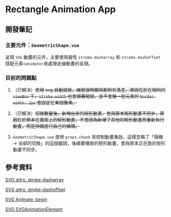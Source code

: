 # Rectangle Animation App

## 開發筆記

### 主要元件：`GeometricShape.vue`

呈現 `SVG` 動畫的元件，主要使用屬性 `stroke-dasharray` 和 `stroke-dashoffset` 搭配元素`<animate>`來處理走線動畫的呈現。

### 目前的問題點

1. （已解決）~~使用 svg 自動縮放，線框很明顯與範例有落差，原因在於在相同的 `viewBox` 下，`stroke-width` 也會跟著縮放，並不會像一般元素的 `border-width: 2px` 會固定在某個像素。~~

2. （已解決）~~切換數量後，新增出來的矩形動畫，會與原本矩形動畫不同步，原因在於原本在畫面上的矩形動畫，不會因為新增了其他的矩形動畫而重新執行動畫，而是持續進行自己的循環。~~

3. `GeometricShape.vue` 使用 `props.chunk` 來控制動畫重啟，這樣忽略了「隨機 → 全部的切換」的這個變因，後續要播放的矩形動畫，會與原本正在跑的矩形動畫不同步。

## 參考資料

[SVG attrs: stroke-dasharray](https://developer.mozilla.org/en-US/docs/Web/SVG/Attribute/stroke-dasharray)

[SVG attrs: stroke-dashoffset](https://developer.mozilla.org/en-US/docs/Web/SVG/Attribute/stroke-dashoffset)

[SVG Animate: begin](https://developer.mozilla.org/en-US/docs/Web/SVG/Attribute/begin)

[SVG SVGAnimationElement](https://developer.mozilla.org/en-US/docs/Web/API/SVGAnimationElement)
